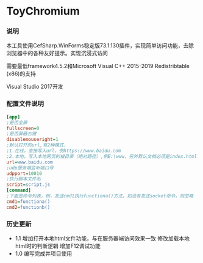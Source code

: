 # ToyChromium
### 说明

本工具使用CefSharp.WinForms稳定版73.1.130插件，实现简单访问功能，去除浏览器中的各种友好提示。实现沉浸式访问

需要最低framework4.5.2和Microsoft Visual C++ 2015-2019 Redistribtable (x86)的支持

Visual Studio 2017开发

### 配置文件说明

```ini
[app]
;是否全屏
fullscreen=0
;是否屏蔽右键
disablemouseright=1
;默认打开的url,有2种模式，
;1.在线，直接写入url，例https://www.baidu.com
;2.本地，写入本地网页的根目录（绝对路径）,例E:\www，另外默认文档必须是index.html
url=www.baidu.com
;udp服务端监听端口号
udpport=10010
;执行脚本文件名
script=script.js
[command]
;下面是命令列表，例，发送cmd1执行functiona()方法。如没有发送socket命令，则忽略
cmd1=functiona()
cmd2=functionb()
```
### 历史更新
* 1.1
增加打开本地html文件功能，与在服务器端访问效果一致
修改加载本地html时的判断逻辑
增加F12调试功能
* 1.0
编写完成并项目使用